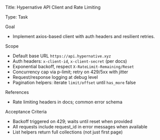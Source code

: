 Title: Hypernative API Client and Rate Limiting

Type: Task

Goal
- Implement axios-based client with auth headers and resilient retries.

Scope
- Default base URL `https://api.hypernative.xyz`
- Auth headers: `x-client-id`, `x-client-secret` (per docs)
- Exponential backoff, respect `X-RateLimit-Remaining/Reset`
- Concurrency cap via p-limit; retry on 429/5xx with jitter
- Request/response logging at debug level
- Pagination helpers: iterate `limit/offset` until `has_more` false

References
- Rate limiting headers in docs; common error schema

Acceptance Criteria
- Backoff triggered on 429; waits until reset when provided
- All requests include request_id in error messages when available
- List helpers return full collections (not just first page)

